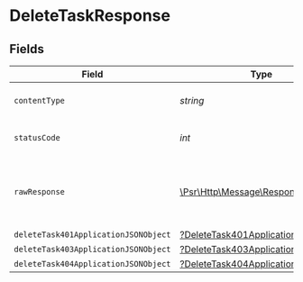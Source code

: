 # DeleteTaskResponse


## Fields

| Field                                                                                                        | Type                                                                                                         | Required                                                                                                     | Description                                                                                                  |
| ------------------------------------------------------------------------------------------------------------ | ------------------------------------------------------------------------------------------------------------ | ------------------------------------------------------------------------------------------------------------ | ------------------------------------------------------------------------------------------------------------ |
| `contentType`                                                                                                | *string*                                                                                                     | :heavy_check_mark:                                                                                           | HTTP response content type for this operation                                                                |
| `statusCode`                                                                                                 | *int*                                                                                                        | :heavy_check_mark:                                                                                           | HTTP response status code for this operation                                                                 |
| `rawResponse`                                                                                                | [\Psr\Http\Message\ResponseInterface](https://www.php-fig.org/psr/psr-7/#33-psrhttpmessageresponseinterface) | :heavy_minus_sign:                                                                                           | Raw HTTP response; suitable for custom response parsing                                                      |
| `deleteTask401ApplicationJSONObject`                                                                         | [?DeleteTask401ApplicationJSON](../../models/operations/DeleteTask401ApplicationJSON.md)                     | :heavy_minus_sign:                                                                                           | Unauthenticated                                                                                              |
| `deleteTask403ApplicationJSONObject`                                                                         | [?DeleteTask403ApplicationJSON](../../models/operations/DeleteTask403ApplicationJSON.md)                     | :heavy_minus_sign:                                                                                           | Forbidden                                                                                                    |
| `deleteTask404ApplicationJSONObject`                                                                         | [?DeleteTask404ApplicationJSON](../../models/operations/DeleteTask404ApplicationJSON.md)                     | :heavy_minus_sign:                                                                                           | Not Found                                                                                                    |